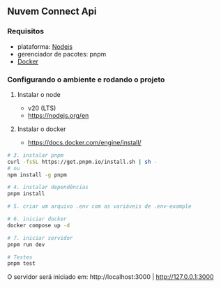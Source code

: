 ## Nuvem Connect Api

### Requisitos

- plataforma: [Nodejs](https://nodejs.org/en)
- gerenciador de pacotes: pnpm
- [Docker](https://docs.docker.com/engine/install/)

### Configurando o ambiente e rodando o projeto

1. Instalar o node

   - v20 (LTS)
   - https://nodejs.org/en

2. Instalar o docker

   - https://docs.docker.com/engine/install/

```bash
# 3. instalar pnpm
curl -fsSL https://get.pnpm.io/install.sh | sh -
# ou
npm install -g pnpm

# 4. instalar dependências
pnpm install

# 5. criar um arquivo .env com as variáveis de .env-example

# 6. iniciar docker
docker compose up -d

# 7. iniciar servidor
pnpm run dev

# Testes
pnpm test
```

O servidor será iniciado em: http://localhost:3000 | http://127.0.0.1:3000
